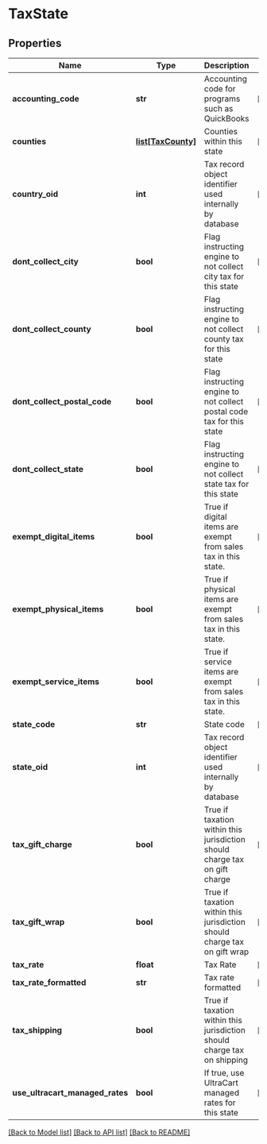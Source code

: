 # TaxState

## Properties
Name | Type | Description | Notes
------------ | ------------- | ------------- | -------------
**accounting_code** | **str** | Accounting code for programs such as QuickBooks | [optional] 
**counties** | [**list[TaxCounty]**](TaxCounty.md) | Counties within this state | [optional] 
**country_oid** | **int** | Tax record object identifier used internally by database | [optional] 
**dont_collect_city** | **bool** | Flag instructing engine to not collect city tax for this state | [optional] 
**dont_collect_county** | **bool** | Flag instructing engine to not collect county tax for this state | [optional] 
**dont_collect_postal_code** | **bool** | Flag instructing engine to not collect postal code tax for this state | [optional] 
**dont_collect_state** | **bool** | Flag instructing engine to not collect state tax for this state | [optional] 
**exempt_digital_items** | **bool** | True if digital items are exempt from sales tax in this state. | [optional] 
**exempt_physical_items** | **bool** | True if physical items are exempt from sales tax in this state. | [optional] 
**exempt_service_items** | **bool** | True if service items are exempt from sales tax in this state. | [optional] 
**state_code** | **str** | State code | [optional] 
**state_oid** | **int** | Tax record object identifier used internally by database | [optional] 
**tax_gift_charge** | **bool** | True if taxation within this jurisdiction should charge tax on gift charge | [optional] 
**tax_gift_wrap** | **bool** | True if taxation within this jurisdiction should charge tax on gift wrap | [optional] 
**tax_rate** | **float** | Tax Rate | [optional] 
**tax_rate_formatted** | **str** | Tax rate formatted | [optional] 
**tax_shipping** | **bool** | True if taxation within this jurisdiction should charge tax on shipping | [optional] 
**use_ultracart_managed_rates** | **bool** | If true, use UltraCart managed rates for this state | [optional] 

[[Back to Model list]](../README.md#documentation-for-models) [[Back to API list]](../README.md#documentation-for-api-endpoints) [[Back to README]](../README.md)



